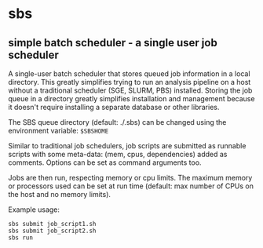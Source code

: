 sbs
====
simple batch scheduler - a single user job scheduler
----

A single-user batch scheduler that stores queued job information in a 
local directory. This greatly simplifies trying to run an analysis 
pipeline on a host without a traditional scheduler (SGE, SLURM, PBS) 
installed. Storing the job queue in a directory greatly simplifies 
installation and management because it doesn't require installing a 
separate database or other libraries.

The SBS queue directory (default: ./.sbs) can be changed using the 
environment variable: `$SBSHOME`

Similar to traditional job schedulers, job scripts are submitted as 
runnable scripts with some meta-data: (mem, cpus, dependencies) added 
as comments. Options can be set as command arguments too.

Jobs are then run, respecting memory or cpu limits. The maximum memory
or processors used can be set at run time (default: max number of CPUs
on the host and no memory limits).

Example usage:

    sbs submit job_script1.sh
    sbs submit job_script2.sh
    sbs run
